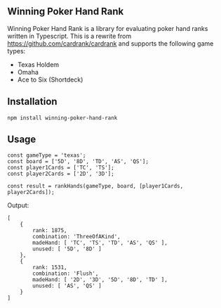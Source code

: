 ## Winning Poker Hand Rank

Winning Poker Hand Rank is a library for evaluating poker hand ranks written in Typescript. This is a rewrite from https://github.com/cardrank/cardrank and supports the following game types:
* Texas Holdem
* Omaha
* Ace to Six (Shortdeck)

## Installation

`npm install winning-poker-hand-rank`

## Usage

```
const gameType = 'texas';
const board = ['5D', '8D', 'TD', 'AS', 'QS'];
const player1Cards = ['TC', 'TS'];
const player2Cards = ['2D', '3D'];

const result = rankHands(gameType, board, [player1Cards, player2Cards]);
```

Output:

```
[
    {
        rank: 1875,
        combination: 'ThreeOfAKind',
        madeHand: [ 'TC', 'TS', 'TD', 'AS', 'QS' ],
        unused: [ '5D', '8D' ]
    },
    {
        rank: 1531,
        combination: 'Flush',
        madeHand: [ '2D', '3D', '5D', '8D', 'TD' ],
        unused: [ 'AS', 'QS' ]
    }
]
```